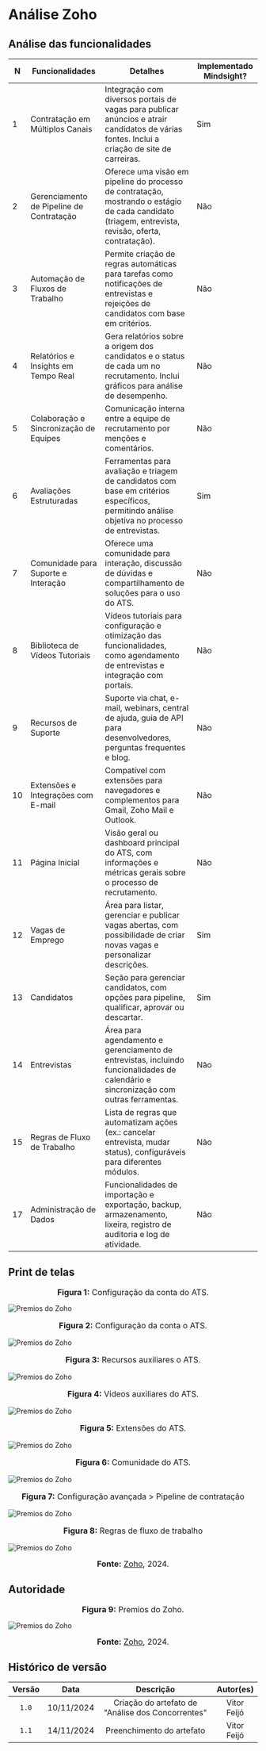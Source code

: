 # Análise Zoho

## Análise das funcionalidades 

| N  | Funcionalidades                        | Detalhes                                                                                                                                 | Implementado Mindsight? |
|----|---------------------------------------|----------------------------------------------------------------------------------------------------------------------------------------|--------------------------|
| 1  | Contratação em Múltiplos Canais       | Integração com diversos portais de vagas para publicar anúncios e atrair candidatos de várias fontes. Inclui a criação de site de carreiras. | Sim                      |
| 2  | Gerenciamento de Pipeline de Contratação | Oferece uma visão em pipeline do processo de contratação, mostrando o estágio de cada candidato (triagem, entrevista, revisão, oferta, contratação). | Não                      |
| 3  | Automação de Fluxos de Trabalho       | Permite criação de regras automáticas para tarefas como notificações de entrevistas e rejeições de candidatos com base em critérios.      | Não                      |
| 4  | Relatórios e Insights em Tempo Real   | Gera relatórios sobre a origem dos candidatos e o status de cada um no recrutamento. Inclui gráficos para análise de desempenho.          | Não                      |
| 5  | Colaboração e Sincronização de Equipes | Comunicação interna entre a equipe de recrutamento por menções e comentários.                                                          | Não                      |
| 6  | Avaliações Estruturadas               | Ferramentas para avaliação e triagem de candidatos com base em critérios específicos, permitindo análise objetiva no processo de entrevistas. | Sim                     |
| 7  | Comunidade para Suporte e Interação   | Oferece uma comunidade para interação, discussão de dúvidas e compartilhamento de soluções para o uso do ATS.                                             | Não                      |
| 8  | Biblioteca de Vídeos Tutoriais        | Vídeos tutoriais para configuração e otimização das funcionalidades, como agendamento de entrevistas e integração com portais.           | Não                      |
| 9  | Recursos de Suporte                   | Suporte via chat, e-mail, webinars, central de ajuda, guia de API para desenvolvedores, perguntas frequentes e blog.                    | Não                      |
| 10 | Extensões e Integrações com E-mail    | Compatível com extensões para navegadores e complementos para Gmail, Zoho Mail e Outlook.                                               | Não                      |
| 11 | Página Inicial                        | Visão geral ou dashboard principal do ATS, com informações e métricas gerais sobre o processo de recrutamento.                          | Não                      |
| 12 | Vagas de Emprego                      | Área para listar, gerenciar e publicar vagas abertas, com possibilidade de criar novas vagas e personalizar descrições.                 | Sim                      |
| 13 | Candidatos                            | Seção para gerenciar candidatos, com opções para pipeline, qualificar, aprovar ou descartar.                                            | Sim                      |
| 14 | Entrevistas                           | Área para agendamento e gerenciamento de entrevistas, incluindo funcionalidades de calendário e sincronização com outras ferramentas.    | Não                      |
| 15 | Regras de Fluxo de Trabalho           | Lista de regras que automatizam ações (ex.: cancelar entrevista, mudar status), configuráveis para diferentes módulos.                  | Não                      |
| 17 | Administração de Dados                | Funcionalidades de importação e exportação, backup, armazenamento, lixeira, registro de auditoria e log de atividade.                   | Não                      |

## Print de telas

<font size="3"><p style="text-align: center"><b>Figura 1:</b> Configuração da conta do ATS.</p></font>
![Premios do Zoho](../assets/zoho/config1.png)
<font size="3"><p style="text-align: center"><b>Figura 2:</b> Configuração da conta o ATS.</p></font>
![Premios do Zoho](../assets/zoho/config2.png)
<font size="3"><p style="text-align: center"><b>Figura 3:</b> Recursos auxiliares o ATS.</p></font>
![Premios do Zoho](../assets/zoho/recursos.png)
<font size="3"><p style="text-align: center"><b>Figura 4:</b> Videos auxiliares do ATS.</p></font>
![Premios do Zoho](../assets/zoho/video.png)
<font size="3"><p style="text-align: center"><b>Figura 5:</b> Extensões do ATS.</p></font>
![Premios do Zoho](../assets/zoho/extensions.png)
<font size="3"><p style="text-align: center"><b>Figura 6:</b> Comunidade do ATS.</p></font>
![Premios do Zoho](../assets/zoho/community.png)
<font size="3"><p style="text-align: center"><b>Figura 7:</b> Configuração avançada > Pipeline de contratação</p></font>
![Premios do Zoho](../assets/zoho/pipeline.png)
<font size="3"><p style="text-align: center"><b>Figura 8:</b> Regras de fluxo de trabalho</p></font>
![Premios do Zoho](../assets/zoho/regras-fluxo-trab.png)

<font size="3"><p style="text-align: center"><b>Fonte:</b> [Zoho](https://www.zoho.com/pt-br/recruit/applicant-tracking-system.html), 2024.</p></font>


## Autoridade

<font size="3"><p style="text-align: center"><b>Figura 9:</b> Premios do Zoho.</p></font>

![Premios do Zoho](../assets/zoho/premios-zoho.png)

<font size="3"><p style="text-align: center"><b>Fonte:</b> [Zoho](https://www.zoho.com/pt-br/recruit/applicant-tracking-system.html), 2024.</p></font>

## Histórico de versão 

| Versão | Data | Descrição | Autor(es) |
| :-: | :-: | :-: | :-: |
| `1.0` | 10/11/2024 | Criação do artefato de "Análise dos Concorrentes" | Vitor Feijó |
| `1.1` | 14/11/2024 | Preenchimento do artefato | Vitor Feijó |